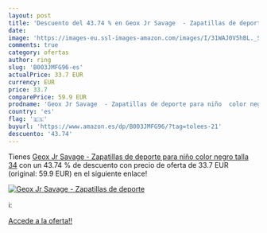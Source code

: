```yaml
---
layout: post
title: 'Descuento del 43.74 % en Geox Jr Savage  - Zapatillas de deporte '
date: 
image: 'https://images-eu.ssl-images-amazon.com/images/I/31WAJ0V5hBL._SL200_.jpg'
comments: true
category: ofertas
author: ring
slug: 'B003JMFG96-es'
actualPrice: 33.7 EUR
currency: EUR
price: 33.7
comparePrice: 59.9 EUR
prodname: 'Geox Jr Savage  - Zapatillas de deporte para niño  color negro  talla 34'
country: 'es'
flag: '🇪🇸'
buyurl: 'https://www.amazon.es/dp/B003JMFG96/?tag=tolees-21'
descuento: '43.74'
---
```


Tienes [Geox Jr Savage  - Zapatillas de deporte para niño  color negro  talla 34](https://www.amazon.es/dp/B003JMFG96/?tag=tolees-21) con un 43.74 % de descuento con precio de oferta de 33.7 EUR (original: 59.9 EUR) en el siguiente enlace!

[![Geox Jr Savage  - Zapatillas de deporte ](https://images-eu.ssl-images-amazon.com/images/I/31WAJ0V5hBL._SL200_.jpg)](https://www.amazon.es/dp/B003JMFG96/?tag=tolees-21)

ℹ️:


[Accede a la oferta!!](https://www.amazon.es/dp/B003JMFG96/?tag=tolees-21)
